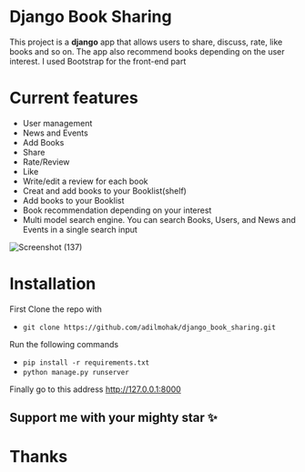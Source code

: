 # Django Book Sharing

This project is a **django** app that allows users to share, discuss, rate, like books and so on.
The app also recommend books depending on the user interest. I used Bootstrap for the front-end part

# Current features
* User management
* News and Events
* Add Books
* Share
* Rate/Review
* Like
* Write/edit a review for each book
* Creat and add books to your Booklist(shelf)
* Add books to your Booklist
* Book recommendation depending on your interest
* Multi model search engine. You can search Books, Users, and News and Events in a single search input

![Screenshot (137)](https://user-images.githubusercontent.com/60693922/112548449-4e83ba80-8dcd-11eb-9807-2da98b29836d.png)

# Installation
First Clone the repo with 
* `git clone https://github.com/adilmohak/django_book_sharing.git`

Run the following commands 
* `pip install -r requirements.txt` 
* `python manage.py runserver`

Finally go to this address http://127.0.0.1:8000

## Support me with your mighty star ✨
# Thanks
